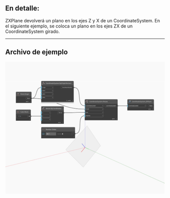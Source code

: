 ## En detalle:
ZXPlane devolverá un plano en los ejes Z y X de un CoordinateSystem. En el siguiente ejemplo, se coloca un plano en los ejes ZX de un CoordinateSystem girado.
___
## Archivo de ejemplo

![ZXPlane](./Autodesk.DesignScript.Geometry.CoordinateSystem.ZXPlane_img.jpg)

